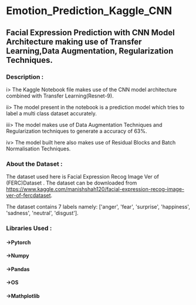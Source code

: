 # Emotion_Prediction_Kaggle_CNN
## Facial Expression Prediction with CNN Model Architecture making use of Transfer Learning,Data Augmentation, Regularization Techniques.  

### Description :
i> The Kaggle Notebook file makes use of the CNN model architecture combined with Transfer Learning(Resnet-9).

ii> The model present in the notebook is a prediction model which tries to label a  multi class dataset accurately.

iii> The model makes use of Data Augmentation Techniques and Regularization techniques to generate a accuracy of 63%.

iv> The model built here also makes use of Residual Blocks and Batch Normalisation Techniques.
### About the Dataset :
The dataset used here is Facial Expression Recog Image Ver of (FERC)Dataset . The dataset can be downloaded from https://www.kaggle.com/manishshah120/facial-expression-recog-image-ver-of-fercdataset.

The dataset contains 7 labels namely: ['anger', 'fear', 'surprise', 'happiness', 'sadness', 'neutral', 'disgust'].
### Libraries Used :
#### **->Pytorch**
#### **->Numpy**
#### **->Pandas**
#### **->OS**
#### **->Mathplotlib**


